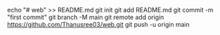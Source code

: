 echo "# web" >> README.md
git init
git add README.md
git commit -m "first commit"
git branch -M main
git remote add origin https://github.com/Thanusree03/web.git
git push -u origin main
